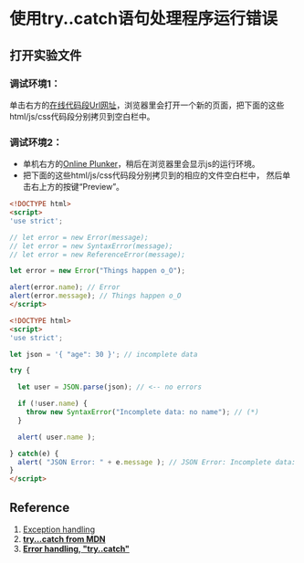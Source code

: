 # 使用try..catch语句处理程序运行错误

## 打开实验文件

### 调试环境1：
单击右方的[在线代码段Url网址](http://www.pythontutor.com/visualize.html#mode=edit)，浏览器里会打开一个新的页面，把下面的这些html/js/css代码段分别拷贝到空白栏中。

### 调试环境2：
- 单机右方的[Online Plunker](https://plnkr.co/edit/?open=lib%2Fscript.js)，稍后在浏览器里会显示js的运行环境。
- 把下面的这些html/js/css代码段分别拷贝到的相应的文件空白栏中， 然后单击右上方的按键“Preview”。

```html
<!DOCTYPE html>
<script>
'use strict';

// let error = new Error(message);
// let error = new SyntaxError(message);
// let error = new ReferenceError(message);

let error = new Error("Things happen o_O");

alert(error.name); // Error
alert(error.message); // Things happen o_O
</script>
```

```html
<!DOCTYPE html>
<script>
'use strict';

let json = '{ "age": 30 }'; // incomplete data

try {

  let user = JSON.parse(json); // <-- no errors

  if (!user.name) {
    throw new SyntaxError("Incomplete data: no name"); // (*)
  }

  alert( user.name );

} catch(e) {
  alert( "JSON Error: " + e.message ); // JSON Error: Incomplete data: no name
}
</script>
```

## Reference

1. [Exception handling](https://en.wikipedia.org/wiki/Exception_handling)
2. [**try...catch from MDN**](https://developer.mozilla.org/en-US/docs/Web/JavaScript/Reference/Statements/try...catch)
3. [**Error handling, "try..catch"**](https://javascript.info/try-catch)



